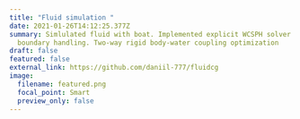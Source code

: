 ```yaml
---
title: "Fluid simulation "
date: 2021-01-26T14:12:25.377Z
summary: Simlulated fluid with boat. Implemented explicit WCSPH solver with
  boundary handling. Two-way rigid body-water coupling optimization
draft: false
featured: false
external_link: https://github.com/daniil-777/fluidcg
image:
  filename: featured.png
  focal_point: Smart
  preview_only: false
---
```

